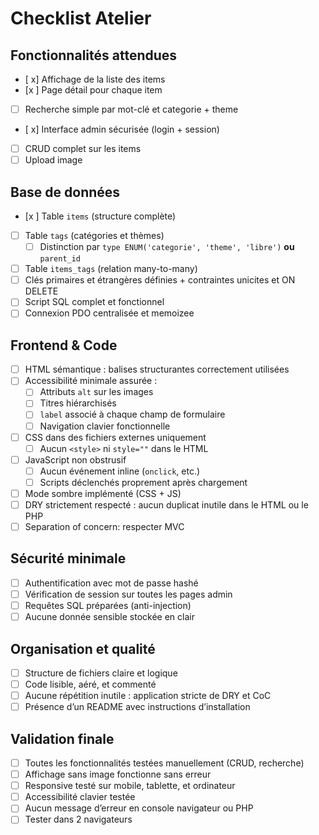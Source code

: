 # Checklist Atelier

## Fonctionnalités attendues

- [ x] Affichage de la liste des items  
- [x ] Page détail pour chaque item  
- [ ] Recherche simple par mot-clé et categorie + theme  
- [ x] Interface admin sécurisée (login + session) 
- [ ] CRUD complet sur les items
- [ ] Upload image

## Base de données

- [x ] Table `items` (structure complète)  
- [ ] Table `tags` (catégories et thèmes)
  - [ ] Distinction par `type ENUM('categorie', 'theme', 'libre')` **ou** `parent_id`
- [ ] Table `items_tags` (relation many-to-many)  
- [ ] Clés primaires et étrangères définies + contraintes unicites et ON DELETE
- [ ] Script SQL complet et fonctionnel  
- [ ] Connexion PDO centralisée et memoizee

## Frontend & Code

- [ ] HTML sémantique : balises structurantes correctement utilisées  
- [ ] Accessibilité minimale assurée :
  - [ ] Attributs `alt` sur les images  
  - [ ] Titres hiérarchisés  
  - [ ] `label` associé à chaque champ de formulaire  
  - [ ] Navigation clavier fonctionnelle  
- [ ] CSS dans des fichiers externes uniquement
  - [ ] Aucun `<style>` ni `style=""` dans le HTML  
- [ ] JavaScript non obstrusif
  - [ ] Aucun événement inline (`onclick`, etc.)  
  - [ ] Scripts déclenchés proprement après chargement  
- [ ] Mode sombre implémenté (CSS + JS) 
- [ ] DRY strictement respecté : aucun duplicat inutile dans le HTML ou le PHP
- [ ] Separation of concern: respecter MVC

## Sécurité minimale

- [ ] Authentification avec mot de passe hashé  
- [ ] Vérification de session sur toutes les pages admin  
- [ ] Requêtes SQL préparées (anti-injection)  
- [ ] Aucune donnée sensible stockée en clair

## Organisation et qualité

- [ ] Structure de fichiers claire et logique  
- [ ] Code lisible, aéré, et commenté  
- [ ] Aucune répétition inutile : application stricte de DRY et CoC
- [ ] Présence d’un README avec instructions d’installation

## Validation finale

- [ ] Toutes les fonctionnalités testées manuellement (CRUD, recherche)  
- [ ] Affichage sans image fonctionne sans erreur  
- [ ] Responsive testé sur mobile, tablette, et ordinateur  
- [ ] Accessibilité clavier testée  
- [ ] Aucun message d’erreur en console navigateur ou PHP
- [ ] Tester dans 2 navigateurs